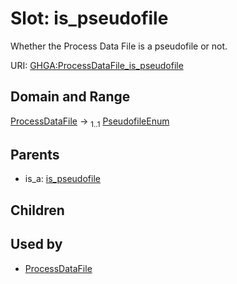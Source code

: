 
# Slot: is_pseudofile


Whether the Process Data File is a pseudofile or not.

URI: [GHGA:ProcessDataFile_is_pseudofile](https://w3id.org/GHGA/ProcessDataFile_is_pseudofile)


## Domain and Range

[ProcessDataFile](ProcessDataFile.md) &#8594;  <sub>1..1</sub> [PseudofileEnum](PseudofileEnum.md)

## Parents

 *  is_a: [is_pseudofile](is_pseudofile.md)

## Children


## Used by

 * [ProcessDataFile](ProcessDataFile.md)
